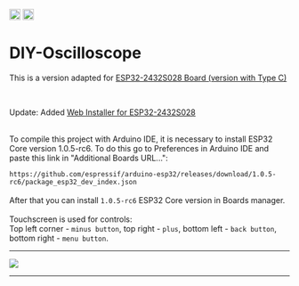 <a href="https://www.buymeacoffee.com/oggyrio"><img src="https://www.buymeacoffee.com/assets/img/custom_images/orange_img.png" height="20px"></a>    <a href="https://www.youtube.com/@rio_diy"><img src="https://img.shields.io/badge/YouTube-%23FF0000.svg?style=for-the-badge&logo=YouTube&logoColor=white" height="20px"></a>


# DIY-Oscilloscope

This is a version adapted for <a href="https://ali.ski/aVVWG">ESP32-2432S028 Board (version with Type C)</a>

<br>

Update: Added <A href="https://ivan-rio.github.io/ESP32-Oscilloscope/webinstall/">Web Installer for ESP32-2432S028</a>

<br>
To compile this project with Arduino IDE, it is necessary to install ESP32 Core version 1.0.5-rc6. To do this go to Preferences in Arduino IDE and paste this link in "Additional Boards URL...":
<br>

``` https://github.com/espressif/arduino-esp32/releases/download/1.0.5-rc6/package_esp32_dev_index.json ```
<br><br>
After that you can install `1.0.5-rc6` ESP32 Core version in Boards manager.
<br><br>
Touchscreen is used for controls: <br>
Top left corner - `minus button`, top right - `plus`, bottom left - `back button`, bottom right - `menu button`.


<hr>

![](/images/IMG_4036.JPG)



<hr>

